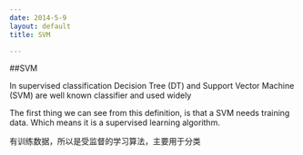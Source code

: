 ```yaml
---
date: 2014-5-9
layout: default
title: SVM

---
```


##SVM


In supervised classification Decision Tree (DT) and Support Vector Machine (SVM) are well known
classifier and used widely



The first thing we can see from this definition, is that a SVM needs training data. Which means it is a supervised learning algorithm.

有训练数据，所以是受监督的学习算法，主要用于分类
